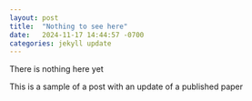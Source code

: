 ```yaml
---
layout: post
title:  "Nothing to see here"
date:   2024-11-17 14:44:57 -0700
categories: jekyll update
---
```


There is nothing here yet

This is a sample of a post with an update of a published paper